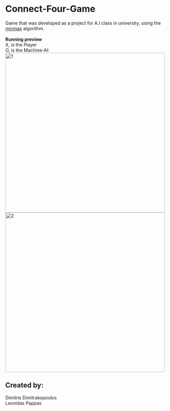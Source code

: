 # Connect-Four-Game
Game that was developed as a project for A.I class in university, using the <a href="https://www.youtube.com/watch?v=l-hh51ncgDI">minmax</a> algorithm.
<br><br>
<b>Running preview</b>
<br>
X, is the Player<br>O, is the Machine-AI:
<br>
<img src="https://i.ibb.co/ygz6vfx/1.png" alt="1" border="0" height="500px">
<img src="https://i.ibb.co/xgV4wzK/2.png" alt="2" border="0" height="500px">
<br>
<h2>Created by:</h2>
Dimitris Dimitrakopoulos<br>
Leonidas Pappas

